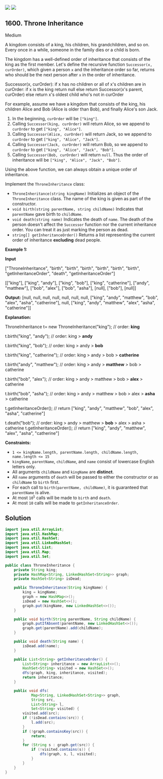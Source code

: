 [![](https://img.shields.io/github/stars/javadev/LeetCode-in-Java?label=Stars&style=flat-square)](https://github.com/javadev/LeetCode-in-Java)
[![](https://img.shields.io/github/forks/javadev/LeetCode-in-Java?label=Fork%20me%20on%20GitHub%20&style=flat-square)](https://github.com/javadev/LeetCode-in-Java/fork)

## 1600\. Throne Inheritance

Medium

A kingdom consists of a king, his children, his grandchildren, and so on. Every once in a while, someone in the family dies or a child is born.

The kingdom has a well-defined order of inheritance that consists of the king as the first member. Let's define the recursive function `Successor(x, curOrder)`, which given a person `x` and the inheritance order so far, returns who should be the next person after `x` in the order of inheritance.

Successor(x, curOrder): if x has no children or all of x's children are in curOrder: if x is the king return null else return Successor(x's parent, curOrder) else return x's oldest child who's not in curOrder 

For example, assume we have a kingdom that consists of the king, his children Alice and Bob (Alice is older than Bob), and finally Alice's son Jack.

1.  In the beginning, `curOrder` will be `["king"]`.
2.  Calling `Successor(king, curOrder)` will return Alice, so we append to `curOrder` to get `["king", "Alice"]`.
3.  Calling `Successor(Alice, curOrder)` will return Jack, so we append to `curOrder` to get `["king", "Alice", "Jack"]`.
4.  Calling `Successor(Jack, curOrder)` will return Bob, so we append to `curOrder` to get `["king", "Alice", "Jack", "Bob"]`.
5.  Calling `Successor(Bob, curOrder)` will return `null`. Thus the order of inheritance will be `["king", "Alice", "Jack", "Bob"]`.

Using the above function, we can always obtain a unique order of inheritance.

Implement the `ThroneInheritance` class:

*   `ThroneInheritance(string kingName)` Initializes an object of the `ThroneInheritance` class. The name of the king is given as part of the constructor.
*   `void birth(string parentName, string childName)` Indicates that `parentName` gave birth to `childName`.
*   `void death(string name)` Indicates the death of `name`. The death of the person doesn't affect the `Successor` function nor the current inheritance order. You can treat it as just marking the person as dead.
*   `string[] getInheritanceOrder()` Returns a list representing the current order of inheritance **excluding** dead people.

**Example 1:**

**Input**

["ThroneInheritance", "birth", "birth", "birth", "birth", "birth", "birth", "getInheritanceOrder", "death", "getInheritanceOrder"]

[["king"], ["king", "andy"], ["king", "bob"], ["king", "catherine"], ["andy", "matthew"], ["bob", "alex"], ["bob", "asha"], [null], ["bob"], [null]]

**Output:** [null, null, null, null, null, null, null, ["king", "andy", "matthew", "bob", "alex", "asha", "catherine"], null, ["king", "andy", "matthew", "alex", "asha", "catherine"]]

**Explanation:**

ThroneInheritance t= new ThroneInheritance("king"); // order: **king**

t.birth("king", "andy"); // order: king > **andy**

t.birth("king", "bob"); // order: king > andy > **bob**

t.birth("king", "catherine"); // order: king > andy > bob > **catherine**

t.birth("andy", "matthew"); // order: king > andy > **matthew** > bob > catherine

t.birth("bob", "alex"); // order: king > andy > matthew > bob > **alex** > catherine

t.birth("bob", "asha"); // order: king > andy > matthew > bob > alex > **asha** > catherine

t.getInheritanceOrder(); // return ["king", "andy", "matthew", "bob", "alex", "asha", "catherine"]

t.death("bob"); // order: king > andy > matthew > **bob** > alex > asha > catherine t.getInheritanceOrder(); // return ["king", "andy", "matthew", "alex", "asha", "catherine"] 

**Constraints:**

*   `1 <= kingName.length, parentName.length, childName.length, name.length <= 15`
*   `kingName`, `parentName`, `childName`, and `name` consist of lowercase English letters only.
*   All arguments `childName` and `kingName` are **distinct**.
*   All `name` arguments of `death` will be passed to either the constructor or as `childName` to `birth` first.
*   For each call to `birth(parentName, childName)`, it is guaranteed that `parentName` is alive.
*   At most <code>10<sup>5</sup></code> calls will be made to `birth` and `death`.
*   At most `10` calls will be made to `getInheritanceOrder`.

## Solution

```java
import java.util.ArrayList;
import java.util.HashMap;
import java.util.HashSet;
import java.util.LinkedHashSet;
import java.util.List;
import java.util.Map;
import java.util.Set;

public class ThroneInheritance {
    private String king;
    private HashMap<String, LinkedHashSet<String>> graph;
    private HashSet<String> isDead;

    public ThroneInheritance(String kingName) {
        king = kingName;
        graph = new HashMap<>();
        isDead = new HashSet<>();
        graph.put(kingName, new LinkedHashSet<>());
    }

    public void birth(String parentName, String childName) {
        graph.putIfAbsent(parentName, new LinkedHashSet<>());
        graph.get(parentName).add(childName);
    }

    public void death(String name) {
        isDead.add(name);
    }

    public List<String> getInheritanceOrder() {
        List<String> inheritance = new ArrayList<>();
        HashSet<String> visited = new HashSet<>();
        dfs(graph, king, inheritance, visited);
        return inheritance;
    }

    public void dfs(
            Map<String, LinkedHashSet<String>> graph,
            String src,
            List<String> l,
            Set<String> visited) {
        visited.add(src);
        if (!isDead.contains(src)) {
            l.add(src);
        }
        if (!graph.containsKey(src)) {
            return;
        }
        for (String s : graph.get(src)) {
            if (!visited.contains(s)) {
                dfs(graph, s, l, visited);
            }
        }
    }
}
```